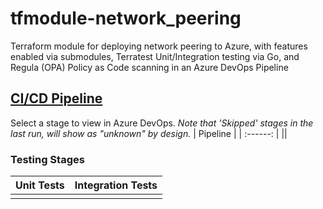 # tfmodule-network_peering
Terraform module for deploying network peering to Azure, with features enabled via submodules, Terratest Unit/Integration testing via Go, and Regula (OPA) Policy as Code scanning in an Azure DevOps Pipeline
## [CI/CD Pipeline]()
Select a stage to view in Azure DevOps. *Note that 'Skipped' stages in the last run, will show as "unknown" by design.*
| Pipeline |
| :------: |
||
### Testing Stages
| Unit Tests | Integration Tests |
|  :-------: | :---------------: |
|||